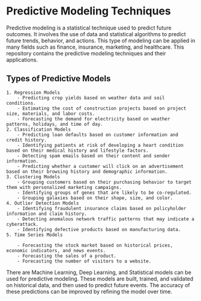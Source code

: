 # Predictive Modeling Techniques
Predictive modeling is a statistical technique used to predict future outcomes. It involves the use of data and statistical algorithms to predict future trends, behavior, and actions. This type of modeling can be applied in many fields such as finance, insurance, marketing, and healthcare. 
This repository contains the predictive modeling techniques and their applications.
## Types of Predictive Models
    
    1. Regression Models
        - Predicting crop yields based on weather data and soil conditions.
        - Estimating the cost of construction projects based on project size, materials, and labor costs.
        - Forecasting the demand for electricity based on weather patterns, holidays, and time of day.
    2. Classification Models
        - Predicting loan defaults based on customer information and credit history.
        - Identifying patients at risk of developing a heart condition based on their medical history and lifestyle factors.    
        - Detecting spam emails based on their content and sender information.
        - Predicting whether a customer will click on an advertisement based on their browsing history and demographic information.
    3. Clustering Models
        - Grouping customers based on their purchasing behavior to target them with personalized marketing campaigns.
        - Identifying groups of genes that are likely to be co-regulated.
        - Grouping galaxies based on their shape, size, and color.
    4. Outlier Detection Models
        - Identifying fraudulent insurance claims based on policyholder information and claim history.
        - Detecting anomalous network traffic patterns that may indicate a cyberattack.
        - Identifying defective products based on manufacturing data.
    5. Time Series Models

        - Forecasting the stock market based on historical prices, economic indicators, and news events.
        - Forecasting the sales of a product.
        - Forecasting the number of visitors to a website.
    
There are Machine Learning, Deep Learning, and Statistical models can be used for predictive modeling.
These models are built, trained, and validated on historical data, and then used to predict future events. The accuracy of these predictions can be improved by refining the model over time.


